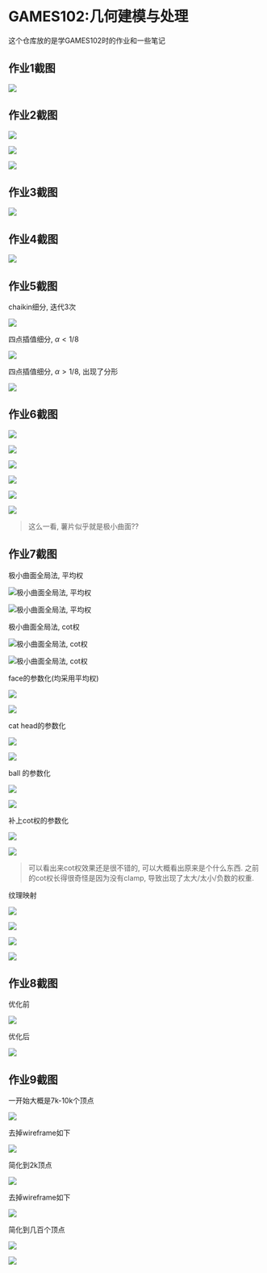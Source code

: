 # GAMES102:几何建模与处理
这个仓库放的是学GAMES102时的作业和一些笔记

## 作业1截图


![](https://raw.githubusercontent.com/zone-1614/pic/main/img/Snipaste_2023-01-26_10-58-38.png)

## 作业2截图


![](https://raw.githubusercontent.com/zone-1614/pic/main/img/hw2_rbf.png)

![](https://raw.githubusercontent.com/zone-1614/pic/main/img/hw2_rbf2.png)

![](https://raw.githubusercontent.com/zone-1614/pic/main/img/hw2_rbf3.png)


## 作业3截图
![](https://raw.githubusercontent.com/zone-1614/pic/main/img/Snipaste_2023-01-26_10-58-11.png)

## 作业4截图
![](https://raw.githubusercontent.com/zone-1614/pic/main/img/cubic_spline2.png)

## 作业5截图
chaikin细分, 迭代3次


![](https://raw.githubusercontent.com/zone-1614/pic/main/img/chaikin%E7%BB%86%E5%88%86.png)


四点插值细分, $\alpha < 1/8$


![](https://raw.githubusercontent.com/zone-1614/pic/main/img/%E5%9B%9B%E7%82%B9%E6%8F%92%E5%80%BC%E7%BB%86%E5%88%86_%E6%AD%A3%E5%B8%B8%E6%83%85%E5%86%B5.png)


四点插值细分, $\alpha > 1/8$, 出现了分形


![](https://raw.githubusercontent.com/zone-1614/pic/main/img/%E5%9B%9B%E7%82%B9%E6%8F%92%E5%80%BC%E7%BB%86%E5%88%86_%E7%97%85%E6%80%81%E6%83%85%E5%86%B5.png)


## 作业6截图
![](https://raw.githubusercontent.com/zone-1614/pic/main/img/face1.png)

![](https://raw.githubusercontent.com/zone-1614/pic/main/img/face2.png)

![](https://raw.githubusercontent.com/zone-1614/pic/main/img/ball1.png)

![](https://raw.githubusercontent.com/zone-1614/pic/main/img/ball2.png)

![](https://raw.githubusercontent.com/zone-1614/pic/main/img/lsmesh1.png)

![](https://raw.githubusercontent.com/zone-1614/pic/main/img/lsmesh2.png)
> 这么一看, 薯片似乎就是极小曲面??

## 作业7截图

极小曲面全局法, 平均权


![极小曲面全局法, 平均权](https://raw.githubusercontent.com/zone-1614/pic/main/img/hw7_%E5%85%A8%E5%B1%80%E6%B3%95_%E5%B9%B3%E5%9D%87%E6%9D%831.png)


![极小曲面全局法, 平均权](https://raw.githubusercontent.com/zone-1614/pic/main/img/hw7_%E5%85%A8%E5%B1%80%E6%B3%95_%E5%B9%B3%E5%9D%87%E6%9D%83_cathead.png)


极小曲面全局法, cot权


![极小曲面全局法, cot权](https://raw.githubusercontent.com/zone-1614/pic/main/img/hw7_%E5%85%A8%E5%B1%80%E6%B3%95_cot%E6%9D%83_face.png)

![极小曲面全局法, cot权](https://raw.githubusercontent.com/zone-1614/pic/main/img/hw7_%E5%85%A8%E5%B1%80%E6%B3%95_cot%E6%9D%83_cathead.png)



face的参数化(均采用平均权)



![](https://raw.githubusercontent.com/zone-1614/pic/main/img/hw7_%E5%8F%82%E6%95%B0%E5%8C%96_%E5%B9%B3%E5%9D%87%E6%9D%83_face.png)

![](https://raw.githubusercontent.com/zone-1614/pic/main/img/hw7_%E5%8F%82%E6%95%B0%E5%8C%96_%E5%B9%B3%E5%9D%87%E6%9D%83_face2.png)


cat head的参数化



![](https://raw.githubusercontent.com/zone-1614/pic/main/img/hw7_%E5%8F%82%E6%95%B0%E5%8C%96_%E5%B9%B3%E5%9D%87%E6%9D%83_cathead.png)

![](https://raw.githubusercontent.com/zone-1614/pic/main/img/hw7_%E5%8F%82%E6%95%B0%E5%8C%96_%E5%B9%B3%E5%9D%87%E6%9D%83_cathead2.png)


ball 的参数化



![](https://raw.githubusercontent.com/zone-1614/pic/main/img/hw7_%E5%8F%82%E6%95%B0%E5%8C%96_%E5%B9%B3%E5%9D%87%E6%9D%83_ball.png)

![](https://raw.githubusercontent.com/zone-1614/pic/main/img/hw7_%E5%8F%82%E6%95%B0%E5%8C%96_%E5%B9%B3%E5%9D%87%E6%9D%83_ball2.png)


补上cot权的参数化



![](https://raw.githubusercontent.com/zone-1614/pic/main/img/hw7_%E5%8F%82%E6%95%B0%E5%8C%96_cot%E6%9D%83_face.png)

![](https://raw.githubusercontent.com/zone-1614/pic/main/img/hw7_%E5%8F%82%E6%95%B0%E5%8C%96_cot%E6%9D%83_face2.png)

> 可以看出来cot权效果还是很不错的, 可以大概看出原来是个什么东西. 之前的cot权长得很奇怪是因为没有clamp, 导致出现了太大/太小/负数的权重.

纹理映射


![](https://raw.githubusercontent.com/zone-1614/pic/main/img/hw7_%E7%BA%B9%E7%90%86%E6%98%A0%E5%B0%843.png)

![](https://raw.githubusercontent.com/zone-1614/pic/main/img/hw7_%E7%BA%B9%E7%90%86%E6%98%A0%E5%B0%84.png)

![](https://raw.githubusercontent.com/zone-1614/pic/main/img/hw7_%E7%BA%B9%E7%90%86%E6%98%A0%E5%B0%844.png)

![](https://raw.githubusercontent.com/zone-1614/pic/main/img/hw7_%E7%BA%B9%E7%90%86%E6%98%A0%E5%B0%845.png)


## 作业8截图

优化前

![](https://raw.githubusercontent.com/zone-1614/pic/main/img/hw8_voronoi.png)

优化后

![](https://raw.githubusercontent.com/zone-1614/pic/main/img/hw8_voronoi2.png)


## 作业9截图

一开始大概是7k-10k个顶点


![](https://raw.githubusercontent.com/zone-1614/pic/main/img/hw9_qem_1.png)

去掉wireframe如下


![](https://raw.githubusercontent.com/zone-1614/pic/main/img/hw9_qem_11.png)


简化到2k顶点


![](https://raw.githubusercontent.com/zone-1614/pic/main/img/hw9_qem_2.png)

去掉wireframe如下


![](https://raw.githubusercontent.com/zone-1614/pic/main/img/hw9_qem_22.png)


简化到几百个顶点


![](https://raw.githubusercontent.com/zone-1614/pic/main/img/hw9_qem_3.png)

![](https://raw.githubusercontent.com/zone-1614/pic/main/img/hw9_qem_33.png)
